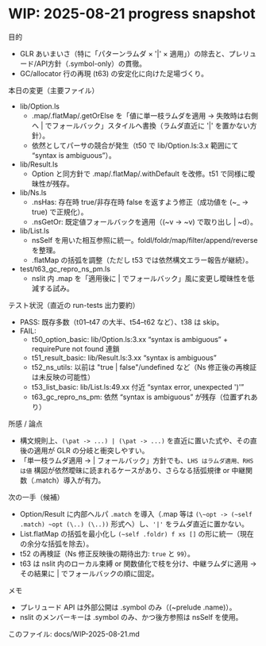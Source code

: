# WIP: 2025-08-21 progress snapshot

目的
- GLR あいまいさ（特に「パターンラムダ × '|' × 適用」）の除去と、プレリュード/API方針（.symbol-only）の貫徹。
- GC/allocator 行の再現 (t63) の安定化に向けた足場づくり。

本日の変更（主要ファイル）
- lib/Option.ls
  - .map/.flatMap/.getOrElse を「値に単一枝ラムダを適用 → 失敗時は右側へ | でフォールバック」スタイルへ書換（ラムダ直近に '|' を置かない方針）。
  - 依然としてパーサの競合が発生（t50 で lib/Option.ls:3.x 範囲にて “syntax is ambiguous”）。
- lib/Result.ls
  - Option と同方針で .map/.flatMap/.withDefault を改修。t51 で同様に曖昧性が残存。
- lib/Ns.ls
  - .nsHas: 存在時 true/非存在時 false を返すよう修正（成功値を (\~_ -> true) で正規化）。
  - .nsGetOr: 既定値フォールバックを適用（(\~v -> ~v) で取り出し | ~d）。
- lib/List.ls
  - nsSelf を用いた相互参照に統一。foldl/foldr/map/filter/append/reverse を整理。
  - .flatMap の括弧を調整（ただし t53 では依然構文エラー報告が継続）。
- test/t63_gc_repro_ns_pm.ls
  - nslit 内 .map を「適用後に | でフォールバック」風に変更し曖昧性を低減する試み。

テスト状況（直近の run-tests 出力要約）
- PASS: 既存多数（t01–t47 の大半、t54–t62 など）、t38 は skip。
- FAIL:
  - t50_option_basic: lib/Option.ls:3.xx “syntax is ambiguous” + requirePure not found 連鎖
  - t51_result_basic: lib/Result.ls:3.xx “syntax is ambiguous”
  - t52_ns_utils: 以前は "true | false"/undefined など（Ns 修正後の再検証は未反映の可能性）
  - t53_list_basic: lib/List.ls:49.xx 付近 “syntax error, unexpected ')'”
  - t63_gc_repro_ns_pm: 依然 “syntax is ambiguous” が残存（位置ずれあり）

所感 / 論点
- 構文規則上、`(\pat -> ...) | (\pat -> ...)` を直近に置いた式や、その直後の適用が GLR の分岐と衝突しやすい。
- 「単一枝ラムダ適用 → | フォールバック」方針でも、`LHS はラムダ適用、RHS は値` 構図が依然曖昧に読まれるケースがあり、さらなる括弧規律 or 中継関数（.match）導入が有力。

次の一手（候補）
- Option/Result に内部ヘルパ `.match` を導入（.map 等は `(\~opt -> (~self .match) ~opt (\..) (\..))` 形式へ）し、`'|'` をラムダ直近に置かない。
- List.flatMap の括弧を最小化し `(~self .foldr) f xs []` の形に統一（現在の余分な括弧を除去）。
- t52 の再検証（Ns 修正反映後の期待出力: `true` と `99`）。
- t63 は nslit 内のローカル束縛 or 関数値化で枝を分け、中継ラムダに適用 → その結果に | でフォールバックの順に固定。

メモ
- プレリュード API は外部公開は .symbol のみ（(~prelude .name)）。
- nslit のメンバーキーは .symbol のみ、かつ後方参照は nsSelf を使用。

このファイル: docs/WIP-2025-08-21.md
